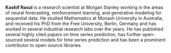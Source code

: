 **Kashif Rasul** is a research scientist at Morgan Stanley working in the areas of neural forecasting, reinforcement
learning, and generative modeling for sequential data. He studied Mathematics at Monash University in Australia, and
received his PhD from the Free University, Berlin, Germany and has worked in several industrial research labs over the
years. He has published several highly cited papers on time series prediction, has further open-sourced several models
for time series prediction and has been a prominent contributor to open-source libraries. 